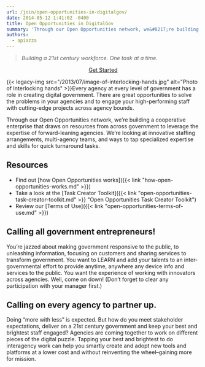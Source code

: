 ```yaml
---
url: /join/open-opportunities-in-digitalgov/
date: 2014-05-12 1:41:02 -0400
title: Open Opportunities in DigitalGov
summary: 'Through our Open Opportunities network, we&#8217;re building a cooperative enterprise that draws on resources from across government to leverage the expertise of forward-leaning agencies. We’re looking at innovative staffing arrangements, multi-agency teams, and ways to tap specialized expertise and skills for quick turnaround tasks.'
authors:
  - apiazza
---
```


> _Building a 21st century workforce. One task at a time._

<p style="text-align: center">
  <a class="button" title="Open Opportunities website" href="https://openopps.usajobs.gov/">Get Started</a>
</p>

{{< legacy-img src="/2013/07/image-of-interlocking-hands.jpg" alt="Photo of Interlocking hands" >}}Every agency at every level of government has a role in creating digital government. There are great opportunities to solve the problems in your agencies and to engage your high-performing staff with cutting-edge projects across agency bounds.

Through our Open Opportunities network, we&#8217;re building a cooperative enterprise that draws on resources from across government to leverage the expertise of forward-leaning agencies. We’re looking at innovative staffing arrangements, multi-agency teams, and ways to tap specialized expertise and skills for quick turnaround tasks.

## Resources 

* Find out [how Open Opportunities works]({{< link "how-open-opportunities-works.md" >}})
* Take a look at the [Task Creator Toolkit]({{< link "open-opportunities-task-creator-toolkit.md" >}} "Open Opportunities Task Creator Toolkit")
* Review our [Terms of Use]({{< link "open-opportunities-terms-of-use.md" >}})

## Calling all government entrepreneurs!

You’re jazzed about making government responsive to the public, to unleashing information, focusing on customers and sharing services to transform government. You want to LEARN and add your talents to an inter-governmental effort to provide anytime, anywhere any device info and services to the public. You want the experience of working with innovators across agencies. Well, come on down! (Don’t forget to clear any participation with your manager first.)

## Calling on every agency to partner up.

Doing “more with less” is expected. But how do you meet stakeholder expectations, deliver on a 21st century government and keep your best and brightest staff engaged? Agencies are coming together to work on different pieces of the digital puzzle. Tapping your best and brightest to do interagency work can help you smartly create and adopt new tools and platforms at a lower cost and without reinventing the wheel–gaining more for mission.
